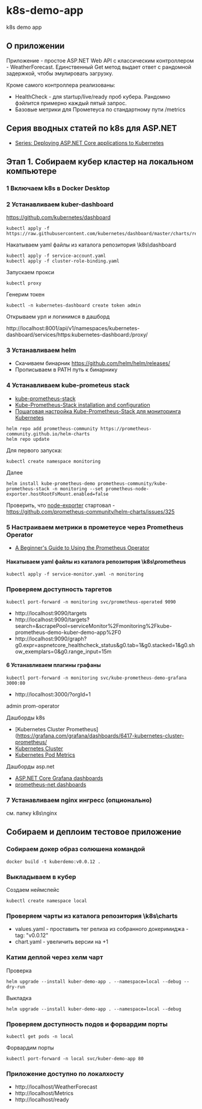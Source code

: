 # k8s-demo-app
k8s demo app

## О приложении

Приложение - простое ASP.NET Web API с классическим контроллером - WeatherForecast.
Единственный Get метод выдает ответ с рандомной задержкой, чтобы эмулировать загрузку.

Кроме самого контроллера реализованы:
- HealthCheck - для startup/live/ready проб кубера. Рандомно фэйлится примерно каждый пятый запрос.
- Базовые метрики для Прометеуса по стандартному пути /metrics

## Серия вводных статей по k8s для ASP.NET

- [Series: Deploying ASP.NET Core applications to Kubernetes](https://andrewlock.net/series/deploying-asp-net-core-applications-to-kubernetes/)

## Этап 1. Собираем кубер кластер на локальном компьютере

### 1 Включаем k8s в Docker Desktop

### 2 Устанавливаем kuber-dashboard

https://github.com/kubernetes/dashboard

```
kubectl apply -f https://raw.githubusercontent.com/kubernetes/dashboard/master/charts/recommended.yaml
```

Накатываем yaml файлы из каталога репозитория \k8s\dashboard

```
kubectl apply -f service-account.yaml
kubectl apply -f cluster-role-binding.yaml
```

Запускаем прокси

```
kubectl proxy
```
Генерим токен

```
kubectl -n kubernetes-dashboard create token admin
```
Открываем урл и логинимся в дашборд

http://localhost:8001/api/v1/namespaces/kubernetes-dashboard/services/https:kubernetes-dashboard:/proxy/

### 3 Устанавливаем helm

- Скачиваем бинарник https://github.com/helm/helm/releases/
- Прописываем в PATH путь к бинарнику

### 4 Устанавливаем kube-prometeus stack

- [kube-prometheus-stack](https://github.com/prometheus-community/helm-charts/tree/main/charts/kube-prometheus-stack)
- [Kube-Prometheus-Stack installation and configuration](https://www.virtualizationhowto.com/2023/03/kube-prometheus-stack-installation-and-configuration/)
- [Пошаговая настройка Kube-Prometheus-Stack для мониторинга Kubernetes](https://inostudio.com/blog/articles-devops/nastroyka-kube-prometheus-stack/)

```
helm repo add prometheus-community https://prometheus-community.github.io/helm-charts
helm repo update 
```

Для первого запуска:

```
kubectl create namespace monitoring
```
Далее

```
helm install kube-prometheus-demo prometheus-community/kube-prometheus-stack -n monitoring --set prometheus-node-exporter.hostRootFsMount.enabled=false
```
Проверить, что [node-exporter](https://github.com/prometheus/node_exporter) стартовал - https://github.com/prometheus-community/helm-charts/issues/325

### 5 Настраиваем метрики в прометеусе через Prometheus Operator

- [A Beginner's Guide to Using the Prometheus Operator](https://blog.container-solutions.com/prometheus-operator-beginners-guide)

#### Накатываем yaml файлы из каталога репозитория \k8s\prometheus

```
kubectl apply -f service-monitor.yaml -n monitoring
```

### Проверяем доступность таргетов

```
kubectl port-forward -n monitoring svc/prometheus-operated 9090
```

- http://localhost:9090/targets
- http://localhost:9090/targets?search=&scrapePool=serviceMonitor%2Fmonitoring%2Fkube-prometheus-demo-kuber-demo-app%2F0
- http://localhost:9090/graph?g0.expr=aspnetcore_healthcheck_status&g0.tab=1&g0.stacked=1&g0.show_exemplars=0&g0.range_input=15m


#### 6 Устанавливаем плагины графаны

```
kubectl port-forward -n monitoring svc/kube-prometheus-demo-grafana 3000:80
```

- http://localhost:3000/?orgId=1

admin
prom-operator

Дашборды k8s
- [Kubernetes Cluster Prometheus](https://grafana.com/grafana/dashboards/6417-kubernetes-cluster-prometheus/
- [Kubernetes Cluster](https://grafana.com/grafana/dashboards/7249-kubernetes-cluster/)
- [Kubernetes Pod Metrics](https://grafana.com/grafana/dashboards/747-pod-metrics/)

Дашборды asp.net
- [ASP.NET Core Grafana dashboards](https://github.com/JamesNK/aspnetcore-grafana)
- [prometheus-net dashboards](https://github.com/prometheus-net/grafana-dashboards)

### 7 Устанавливаем nginx ингресс (опционально)
см. папку k8s\nginx

## Собираем и деплоим тестовое приложение

### Собираем докер образ солюшена командой 

```
docker build -t kuberdemo:v0.0.12 .
```

### Выкладываем в кубер

Создаем неймспейс
```
kubectl create namespace local
```
### Проверяем чарты из каталога репозитория \k8s\charts

- values.yaml - проставить тег релиза из собранного докеримиджа - tag: "v0.0.12"
- chart.yaml - увеличить версии на +1

### Катим деплой через хелм чарт

Проверка
```
helm upgrade --install kuber-demo-app . --namespace=local --debug --dry-run
```
Выкладка

```
helm upgrade --install kuber-demo-app . --namespace=local --debug 
```

### Проверяем доступность подов и форвардим порты

```
kubectl get pods -n local
```
Форвардим порты

```
kubectl port-forward -n local svc/kuber-demo-app 80
```

### Приложение доступно по локалхосту

- http://localhost/WeatherForecast
- http://localhost/Metrics
- http://localhost/ready
